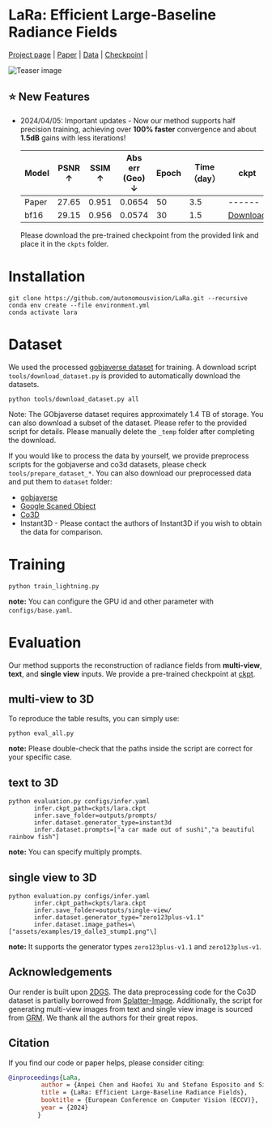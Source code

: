 # LaRa: Efficient Large-Baseline Radiance Fields

[Project page](https://apchenstu.github.io/LaRa/) | [Paper](https://arxiv.org/abs/2407.04699) | [Data](https://huggingface.co/apchen/LaRa/tree/main/dataset) | [Checkpoint](https://huggingface.co/apchen/LaRa/tree/main/ckpts) |<br>

![Teaser image](assets/demo.gif)

## ⭐ New Features 
- 2024/04/05: Important updates - 
Now our method supports half precision training, achieving over **100% faster** convergence and about **1.5dB** gains with less iterations!

    | Model    | PSNR ↑     | SSIM ↑    | Abs err (Geo) ↓   | Epoch  | Time（day）      | ckpt |
    | ------   | ------     | ------    | ------    | ------ | ------ | ------ |
    | Paper    | 27.65      |  0.951    | 0.0654    |  50    |   3.5  | ------ |
    | bf16     | 29.15      |  0.956    | 0.0574    |  30    |   1.5  | [Download](https://huggingface.co/apchen/LaRa/tree/main/ckpts/) |

    Please download the pre-trained checkpoint from the provided link and place it in the `ckpts` folder.

# Installation

```
git clone https://github.com/autonomousvision/LaRa.git --recursive
conda env create --file environment.yml
conda activate lara
```


# Dataset 
We used the processed [gobjaverse dataset](https://aigc3d.github.io/gobjaverse/) for training. A download script `tools/download_dataset.py` is provided to automatically download the datasets.

```
python tools/download_dataset.py all
```
Note: The GObjaverse dataset requires approximately 1.4 TB of storage. You can also download a subset of the dataset. Please refer to the provided script for details. Please manually delete the `_temp` folder after completing the download.

If you would like to process the data by yourself, we provide preprocess scripts for the gobjaverse and co3d datasets, please check `tools/prepare_dataset_*`.
You can also download our preprocessed data and put them to `dataset` folder:
* [gobjaverse](#gobjaverse)
* [Google Scaned Object](#GSO)
* [Co3D](#Co3D) 
* Instant3D - Please contact the authors of Instant3D if you wish to obtain the data for comparison.

# Training
```
python train_lightning.py
```
**note:** You can configure the GPU id and other parameter with `configs/base.yaml`.

# Evaluation
Our method supports the reconstruction of radiance fields from **multi-view**, **text**, and **single view** inputs. We provide a pre-trained checkpoint at [ckpt](#https://huggingface.co/apchen/LaRa/tree/main/ckpts).

## multi-view to 3D
To reproduce the table results, you can simply use:
```
python eval_all.py
```
**note:** Please double-check that the paths inside the script are correct for your specific case.

## text to 3D
```
python evaluation.py configs/infer.yaml 
       infer.ckpt_path=ckpts/lara.ckpt
       infer.save_folder=outputs/prompts/
       infer.dataset.generator_type=instant3d
       infer.dataset.prompts=["a car made out of sushi","a beautiful rainbow fish"]
```
**note:** You can specify multiply prompts.

## single view to 3D
```
python evaluation.py configs/infer.yaml 
       infer.ckpt_path=ckpts/lara.ckpt
       infer.save_folder=outputs/single-view/
       infer.dataset.generator_type="zero123plus-v1.1"
       infer.dataset.image_pathes=\["assets/examples/19_dalle3_stump1.png"\]
```
**note:** It supports the generator types `zero123plus-v1.1` and `zero123plus-v1`.



## Acknowledgements
Our render is built upon [2DGS](https://github.com/hbb1/2d-gaussian-splatting). The data preprocessing code for the Co3D dataset is partially borrowed from [Splatter-Image](https://github.com/szymanowiczs/splatter-image/blob/main/data_preprocessing/preprocess_co3d.py). Additionally, the script for generating multi-view images from text and single view image is sourced from [GRM](https://github.com/justimyhxu/grm). We thank all the authors for their great repos. 

## Citation
If you find our code or paper helps, please consider citing:
```bibtex
@inproceedings{LaRa,
         author = {Anpei Chen and Haofei Xu and Stefano Esposito and Siyu Tang and Andreas Geiger},
         title = {LaRa: Efficient Large-Baseline Radiance Fields},
         booktitle = {European Conference on Computer Vision (ECCV)},
         year = {2024}
        } 
```


